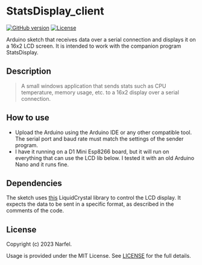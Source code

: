 # StatsDisplay_client

[![GitHub version](https://img.shields.io/badge/version-v1.0.0-blue.svg)](https://github.com/narfel/gpxrt/blob/main/README.md)
[![License](https://img.shields.io/badge/license-MIT-green)](https://github.com/narfel/StatsDisplay_client/blob/master/LICENSE)

Arduino sketch that receives data over a serial connection and displays it on a 16x2 LCD screen. It is intended to work with the companion program StatsDisplay.


## Description

> A small windows application that sends stats such as CPU temperature, memory usage, etc. to a 16x2 display over a serial connection.


## How to use

* Upload the Arduino using the Arduino IDE or any other compatible tool. The serial port and baud rate must match the settings of the sender program.
* I have it running on a D1 Mini Esp8266 board, but it will run on everything that can use the LCD lib below. I tested it with an old Arduino Nano and it runs fine.

## Dependencies

The sketch uses [this](https://github.com/johnrickman/LiquidCrystal_I2C) LiquidCrystal library to control the LCD display. It expects the data to be sent in a specific format, as described in the comments of the code.

## License

Copyright (c) 2023 Narfel.

Usage is provided under the MIT License. See [LICENSE](https://github.com/narfel/StatsDisplay_client/blob/master/LICENSE) for the full details.
